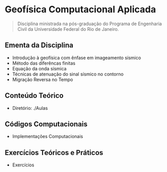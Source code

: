 # Geofísica Computacional Aplicada

> Disciplina ministrada na pós-graduação do Programa de Engenharia Civil da Universidade Federal do Rio de Janeiro.

## Ementa da Disciplina
   + Introdução à geofísica com ênfase em imageamento sísmico
   + Método das diferêncas finitas
   + Equação da onda sísmica
   + Técnicas de atenuação do sinal sísmico no contorno
   + Migração Reversa no Tempo

## Conteúdo Teórico
   + Diretório: ./Aulas

## Códigos Computacionais
   + Implementações Computacionais

## Exercícios Teóricos e Práticos
   + Exercícios
